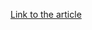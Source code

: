 [Link to the article](https://thedfirreport.com/2025/09/08/blurring-the-lines-intrusion-shows-connection-with-three-major-ransomware-gangs/)
